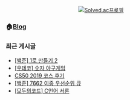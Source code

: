 <div align="center">
	
[![Solved.ac프로필](http://mazassumnida.wtf/api/v2/generate_badge?boj=dlwotjr3)](https://solved.ac/dlwotjr3)
	
</div>
	
### 🏠[Blog](https://ashrock.kr/)
### 최근 게시글
<!-- BLOG-POST-LIST:START -->
- [[백준] 1로 만들기 2](https://ashrock.kr/%EC%95%8C%EA%B3%A0%EB%A6%AC%EC%A6%98/%EB%B0%B1%EC%A4%80-12852-1%EB%A1%9C-%EB%A7%8C%EB%93%A4%EA%B8%B0-2/)
- [[우테코] 숫자 야구게임](https://ashrock.kr/%ED%94%84%EB%A1%9C%EC%A0%9D%ED%8A%B8/%EC%9A%B0%ED%85%8C%EC%BD%94-%ED%86%A0%EC%9D%B4%ED%94%84%EB%A1%9C%EC%A0%9D%ED%8A%B8-%EC%95%BC%EA%B5%AC%EA%B2%8C%EC%9E%84-%ED%83%80%EC%9E%85%EC%8A%A4%ED%81%AC%EB%A6%BD%ED%8A%B8/)
- [CS50 2019 코스 후기](https://ashrock.kr/%EA%B0%9C%EB%B0%9C%EC%A7%80%EC%8B%9D/CS50-%ED%9B%84%EA%B8%B0/)
- [[백준] 7662 이중 우선순위 큐](https://ashrock.kr/%EC%95%8C%EA%B3%A0%EB%A6%AC%EC%A6%98/%EB%B0%B1%EC%A4%80-7662-%EC%9D%B4%EC%A4%91-%EC%9A%B0%EC%84%A0%EC%88%9C%EC%9C%84-%ED%81%90/)
- [[모두의코드] C언어 서론](https://ashrock.kr/%EA%B0%9C%EB%B0%9C%EC%A7%80%EC%8B%9D/%EC%94%B9%EC%96%B4%EB%A8%B9%EB%8A%94-C%EC%96%B8%EC%96%B4-%EC%84%9C%EB%A1%A0/)
<!-- BLOG-POST-LIST:END -->	
	

<!-- <img src="https://capsule-render.vercel.app/api?type=transparent&height=300&section=header&text=LEON&fontSize=90&fontColor:#111" /> -->
<!-- [![Top Langs](https://github-readme-stats.vercel.app/api/top-langs/?username=onlee3&layout=compact)](https://github.com/anuraghazra/github-readme-stats) -->
<!-- ![LeetCode stats](https://leetcode-stats-six.vercel.app/api?username=dlwotjr2) -->
<!-- [![Hits](https://hits.seeyoufarm.com/api/count/incr/badge.svg?url=https%3A%2F%2Fgithub.com%2Fonlee3%2Fhit-counter&count_bg=%2379C83D&title_bg=%23555555&icon=&icon_color=%23E7E7E7&title=hits&edge_flat=false)](https://hits.seeyoufarm.com) -->

